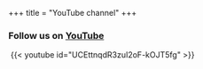 +++
title = "YouTube channel"
+++

### Follow us on [YouTube](https://www.youtube.com/channel/UCEttnqdR3zuI2oF-kOJT5fg)
​
{{< youtube id="UCEttnqdR3zuI2oF-kOJT5fg" >}}
